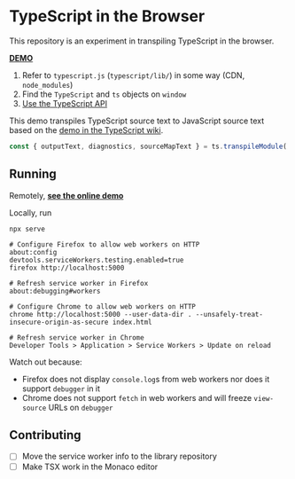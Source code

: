 # TypeScript in the Browser

This repository is an experiment in transpiling TypeScript in the browser.

[**DEMO**](https://tomashubelbauer.github.io/typescript-in-browser/)

1. Refer to `typescript.js` (`typescript/lib/`) in some way (CDN, `node_modules`)
2. Find the `TypeScript` and `ts` objects on `window`
3. [Use the TypeScript API](https://github.com/Microsoft/TypeScript/wiki/Using-the-Compiler-API)

This demo transpiles TypeScript source text to JavaScript source text based on the
[demo in the TypeScript wiki](https://github.com/Microsoft/TypeScript/wiki/Using-the-Compiler-API#transpiling-a-single-file).

```js
const { outputText, diagnostics, sourceMapText } = ts.transpileModule('const x: number = 5;', { compilerOptions: { target: 'esnext' } });
```

## Running

Remotely, [**see the online demo**](https://tomashubelbauer.github.io/typescript-in-browser/)

Locally, run
```
npx serve

# Configure Firefox to allow web workers on HTTP
about:config
devtools.serviceWorkers.testing.enabled=true
firefox http://localhost:5000

# Refresh service worker in Firefox
about:debugging#workers

# Configure Chrome to allow web workers on HTTP
chrome http://localhost:5000 --user-data-dir . --unsafely-treat-insecure-origin-as-secure index.html

# Refresh service worker in Chrome
Developer Tools > Application > Service Workers > Update on reload
```

Watch out because:

- Firefox does not display `console.log`s from web workers nor does it support `debugger` in it
- Chrome does not support `fetch` in web workers and will freeze `view-source` URLs on `debugger`

## Contributing

- [ ] Move the service worker info to the library repository
- [ ] Make TSX work in the Monaco editor
